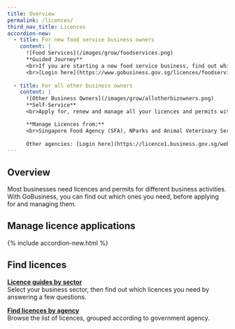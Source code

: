 ```yaml
---
title: Overview
permalink: /licences/
third_nav_title: Licences
accordion-new:
  - title: For new food service business owners
    content: |
      ![Food Services](/images/grow/foodservices.png)
      **Guided Journey**
      <br>If you are starting a new food service business, find out which licences you need and apply for them with Guided Journey, a step-by-step walkthrough.
      <br>[Login here](https://www.gobusiness.gov.sg/licences/foodservices){:target="_blank"}
      
  - title: For all other business owners
    content: |
      ![Other Business Owners](/images/grow/allotherbizowners.png)
      **Self-Service**
      <br>Apply for, renew and manage all your licences and permits with Self-Service, previously known as LicenceOne.

      **Manage Licences from:**
      <br>Singapore Food Agency (SFA), NParks and Animal Veterinary Service (AVS): [Login here](https://licence1.business.gov.sg/licence1/authentication/mainLogin.action){:target="_blank"}
      
      Other agencies: [Login here](https://licence1.business.gov.sg/web/frontier/home?p_p_id=58&p_p_lifecycle=0&p_p_state=maximized&saveLastPath=false){:target="_blank"}
---
```


## Overview

Most businesses need licences and permits for different business activities. With GoBusiness, you can find out which ones you need, before applying for and managing them.

## Manage licence applications

{% include accordion-new.html %}

## Find licences

**[Licence guides by sector](/licences/find-licence-by-sector/)**
<br>Select your business sector, then find out which licences you need by answering a few questions.

**[Find licences by agency](/licences/find-licence-by-agency/)**
<br>Browse the list of licences, grouped according to government agency.